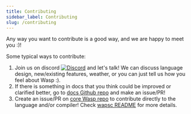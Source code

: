 ```yaml
---
title: Contributing
sidebar_label: Contributing
slug: /contributing
---
```


Any way you want to contribute is a good way, and we are happy to meet you :)!

Some typical ways to contribute:
1. Join us on discord [![Discord](https://img.shields.io/discord/686873244791210014?label=chat%20on%20discord)](https://discord.gg/rzdnErX) and let's talk! We can discuss language design, new/existing features, weather, or you can just tell us how you feel about Wasp :).
2. If there is something in docs that you think could be improved or clarified better, go to [docs Github repo](https://github.com/wasp-lang/wasp) and make an issue/PR!
3. Create an issue/PR on [core Wasp repo](https://github.com/wasp-lang/wasp) to contribute directly to the language and/or compiler! Check [wapsc README](https://github.com/wasp-lang/wasp/tree/master/waspc) for more details.
